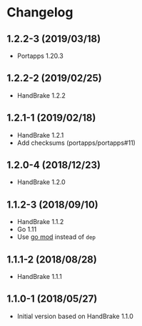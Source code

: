 # Changelog

## 1.2.2-3 (2019/03/18)

* Portapps 1.20.3

## 1.2.2-2 (2019/02/25)

* HandBrake 1.2.2

## 1.2.1-1 (2019/02/18)

* HandBrake 1.2.1
* Add checksums (portapps/portapps#11)

## 1.2.0-4 (2018/12/23)

* HandBrake 1.2.0

## 1.1.2-3 (2018/09/10)

* HandBrake 1.1.2
* Go 1.11
* Use [go mod](https://golang.org/cmd/go/#hdr-Module_maintenance) instead of `dep`

## 1.1.1-2 (2018/08/28)

* HandBrake 1.1.1

## 1.1.0-1 (2018/05/27)

* Initial version based on HandBrake 1.1.0
